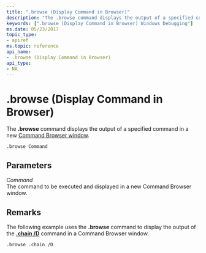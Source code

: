 ```yaml
---
title: ".browse (Display Command in Browser)"
description: "The .browse command displays the output of a specified command in a new Command Browser window."
keywords: [".browse (Display Command in Browser) Windows Debugging"]
ms.date: 05/23/2017
topic_type:
- apiref
ms.topic: reference
api_name:
- .browse (Display Command in Browser)
api_type:
- NA
---
```


# .browse (Display Command in Browser)


The **.browse** command displays the output of a specified command in a new [Command Browser window](../debugger/command-browser-window.md).

```dbgcmd
.browse Command
```

## Parameters


<span id="Command"></span><span id="command"></span><span id="COMMAND"></span>*Command*  
The command to be executed and displayed in a new Command Browser window.

## Remarks

The following example uses the **.browse** command to display the output of the [**.chain /D**](-chain--list-debugger-extensions-.md) command in a Command Browser window.

```dbgcmd
.browse .chain /D
```

 

 






